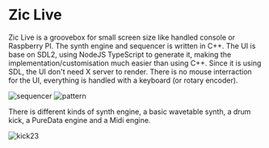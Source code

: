 # Zic Live

Zic Live is a groovebox for small screen size like handled console or Raspberry PI. The synth engine and sequencer is written in C++. The UI is base on SDL2, using NodeJS TypeScript to generate it, making the implementation/customisation much easier than using C++. Since it is using SDL, the UI don't need X server to render. There is no mouse interraction for the UI, everything is handled with a keyboard (or rotary encoder).

![sequencer](https://github.com/apiel/zicTracker/blob/main/img/zicLive_sequencer.png?raw=true)
![pattern](https://github.com/apiel/zicTracker/blob/main/img/zicLive_pattern.png?raw=true)

There is different kinds of synth engine, a basic wavetable synth, a drum kick, a PureData engine and a Midi engine.

![kick23](https://github.com/apiel/zicTracker/blob/main/img/zicLive_kick23.png?raw=true)
